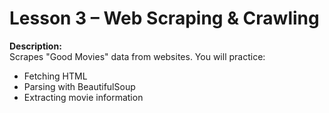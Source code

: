 # Lesson 3 – Web Scraping & Crawling

**Description:**  
Scrapes "Good Movies" data from websites.
You will practice:
- Fetching HTML
- Parsing with BeautifulSoup
- Extracting movie information

